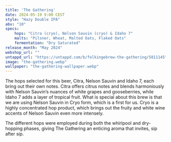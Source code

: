 ```yaml
---
title: 'The Gathering'
date: 2024-05-19 9:00 CEST
style: "Hazy Double IPA"
abv: "10"
specs:
    hops: "Citra (cryo), Nelson Sauvin (cryo) & Idaho 7"
    malts: "Pilsner, Wheat, Malted Oats, Flaked Oats"
    fermentation: "Dry Saturated"
release_month: "May 2024"
webshop_url: ""
untappd_url: "https://untappd.com/b/folkingebrew-the-gathering/5811145"
image: "the-gathering.webp"
wallpaper: "the-gathering-wallpaper.webp"
---
```


The hops selected for this beer, Citra, Nelson Sauvin and Idaho 7, each bring out their own notes. Citra offers citrus notes and blends harmoniously with Nelson Sauvin’s nuances of white grapes and gooseberries, while Idaho 7 adds a layer of tropical fruit. What is special about this brew is that we are using Nelson Sauvin in Cryo form, which is a first for us. Cryo is a highly concentrated hop product, which brings out the fruity and white wine accents of Nelson Sauvin even more intensely.

The different hops were employed during both the whirlpool and dry-hopping phases, giving The Gathering an enticing aroma that invites, sip after sip.